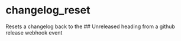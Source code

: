 # changelog_reset
Resets a changelog back to the ## Unreleased heading from a github release webhook event
